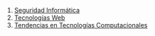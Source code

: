 1. [Seguridad Informática](./seguridad_informatica.md)
1. [Tecnologías Web](./tecnologias_web.md)
1. [Tendencias en Tecnologías Computacionales](./tendencias_en_tecnologias_computacionales.md)
